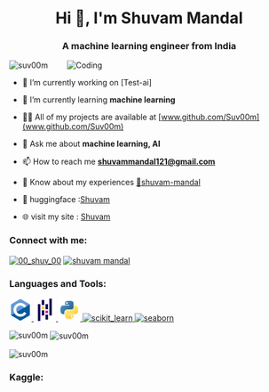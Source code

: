 <h1 align="center">Hi 👋, I'm Shuvam Mandal</h1>
<h3 align="center">A machine learning engineer from India</h3>

<img align="right" alt="Coding" width="400" src="https://gifdb.com/images/high/animated-man-computer-coding-nae6mec378lsg1i3.gif">

<p align="left"> <img src="https://komarev.com/ghpvc/?username=suv00m&label=Profile%20views&color=0e75b6&style=flat" alt="suv00m" /> </p>

- 🔭 I’m currently working on [Test-ai]

- 🌱 I’m currently learning **machine learning**

- 👨‍💻 All of my projects are available at [www.github.com/Suv00m](www.github.com/Suv00m)

- 💬 Ask me about **machine learning, AI**

- 📫 How to reach me **shuvammandal121@gmail.com**

- 📄 Know about my experiences [🚀shuvam-mandal](https://www.linkedin.com/in/shuvam1/)

- 🤗 huggingface :[Shuvam](https://huggingface.co/shuvom)

- 🌐 visit my site : [Shuvam](https://shuvam.vercel.app/)

<h3 align="left">Connect with me:</h3>
<p align="left">
<a href="https://twitter.com/00_shuv_00" target="blank"><img align="center" src="https://raw.githubusercontent.com/rahuldkjain/github-profile-readme-generator/master/src/images/icons/Social/twitter.svg" alt="00_shuv_00" height="30" width="40" /></a>
<a href="https://kaggle.com/shuvam mandal" target="blank"><img align="center" src="https://raw.githubusercontent.com/rahuldkjain/github-profile-readme-generator/master/src/images/icons/Social/kaggle.svg" alt="shuvam mandal" height="30" width="40" /></a>
</p>

<h3 align="left">Languages and Tools:</h3>
<p align="left"> <a href="https://www.cprogramming.com/" target="_blank" rel="noreferrer"> <img src="https://raw.githubusercontent.com/devicons/devicon/master/icons/c/c-original.svg" alt="c" width="40" height="40"/> </a> <a href="https://pandas.pydata.org/" target="_blank" rel="noreferrer"> <img src="https://raw.githubusercontent.com/devicons/devicon/2ae2a900d2f041da66e950e4d48052658d850630/icons/pandas/pandas-original.svg" alt="pandas" width="40" height="40"/> </a> <a href="https://www.python.org" target="_blank" rel="noreferrer"> <img src="https://raw.githubusercontent.com/devicons/devicon/master/icons/python/python-original.svg" alt="python" width="40" height="40"/> </a> <a href="https://scikit-learn.org/" target="_blank" rel="noreferrer"> <img src="https://upload.wikimedia.org/wikipedia/commons/0/05/Scikit_learn_logo_small.svg" alt="scikit_learn" width="40" height="40"/> </a> <a href="https://seaborn.pydata.org/" target="_blank" rel="noreferrer"> <img src="https://seaborn.pydata.org/_images/logo-mark-lightbg.svg" alt="seaborn" width="40" height="40"/> </a> </p>

<p><img align="left" src="https://github-readme-stats.vercel.app/api/top-langs?username=suv00m&show_icons=true&locale=en&layout=compact" alt="suv00m" /></p>

<p>&nbsp;<img align="center" src="https://github-readme-stats.vercel.app/api?username=suv00m&show_icons=true&locale=en" alt="suv00m" /></p>

<p><img align="center" src="https://github-readme-streak-stats.herokuapp.com/?user=suv00m&" alt="suv00m" /></p>

<h3 align="left">Kaggle:</h3>
